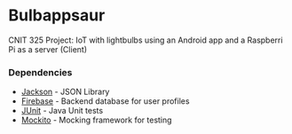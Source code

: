 # Bulbappsaur
CNIT 325 Project: IoT with lightbulbs using an Android app and a Raspberri Pi as a server (Client)

### Dependencies
- [Jackson](https://github.com/FasterXML/jackson) - JSON Library
- [Firebase](https://firebase.google.com/) - Backend database for user profiles
- [JUnit](https://junit.org/) - Java Unit tests
- [Mockito](http://site.mockito.org/) - Mocking framework for testing